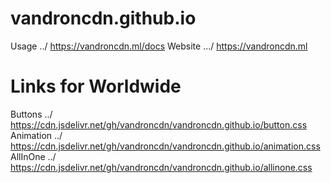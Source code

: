 # vandroncdn.github.io

Usage ../ https://vandroncdn.ml/docs
Website .../ https://vandroncdn.ml

# Links for Worldwide


Buttons ../ https://cdn.jsdelivr.net/gh/vandroncdn/vandroncdn.github.io/button.css
Animation ../ https://cdn.jsdelivr.net/gh/vandroncdn/vandroncdn.github.io/animation.css
AllInOne ../ https://cdn.jsdelivr.net/gh/vandroncdn/vandroncdn.github.io/allinone.css


